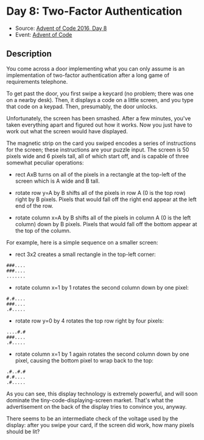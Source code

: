 # Day 8: Two-Factor Authentication

- Source: [Advent of Code 2016, Day 8](https://adventofcode.com/2016/day/8)
- Event: [Advent of Code](https://adventofcode.com/)

## Description

You come across a door implementing what you can only assume is an implementation of two-factor authentication after a long game of requirements telephone.

To get past the door, you first swipe a keycard (no problem; there was one on a nearby desk). Then, it displays a code on a little screen, and you type that code on a keypad. Then, presumably, the door unlocks.

Unfortunately, the screen has been smashed. After a few minutes, you've taken everything apart and figured out how it works. Now you just have to work out what the screen would have displayed.

The magnetic strip on the card you swiped encodes a series of instructions for the screen; these instructions are your puzzle input. The screen is 50 pixels wide and 6 pixels tall, all of which start off, and is capable of three somewhat peculiar operations:

- rect AxB turns on all of the pixels in a rectangle at the top-left of the screen which is A wide and B tall.

- rotate row y=A by B shifts all of the pixels in row A (0 is the top row) right by B pixels. Pixels that would fall off the right end appear at the left end of the row.

- rotate column x=A by B shifts all of the pixels in column A (0 is the left column) down by B pixels. Pixels that would fall off the bottom appear at the top of the column.

For example, here is a simple sequence on a smaller screen:

- rect 3x2 creates a small rectangle in the top-left corner:

```
###....
###....
.......
```

- rotate column x=1 by 1 rotates the second column down by one pixel:

```
#.#....
###....
.#.....
```

- rotate row y=0 by 4 rotates the top row right by four pixels:

```
....#.#
###....
.#.....
```

- rotate column x=1 by 1 again rotates the second column down by one pixel, causing the bottom pixel to wrap back to the top:

```
.#..#.#
#.#....
.#.....
```

As you can see, this display technology is extremely powerful, and will soon dominate the tiny-code-displaying-screen market. That's what the advertisement on the back of the display tries to convince you, anyway.

There seems to be an intermediate check of the voltage used by the display: after you swipe your card, if the screen did work, how many pixels should be lit?

